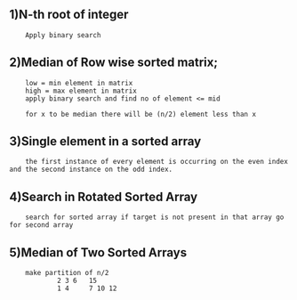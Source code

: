 ## 1)N-th root of integer
        Apply binary search

## 2)Median of Row wise sorted matrix;
        low = min element in matrix
        high = max element in matrix
        apply binary search and find no of element <= mid

        for x to be median there will be (n/2) element less than x

## 3)Single element in a sorted array
        the first instance of every element is occurring on the even index and the second instance on the odd index.

## 4)Search in Rotated Sorted Array
        search for sorted array if target is not present in that array go for second array

## 5)Median of Two Sorted Arrays
        make partition of n/2 
                2 3 6   15 
                1 4     7 10 12 
